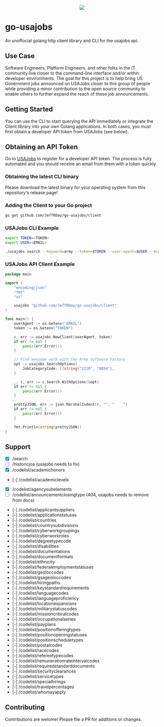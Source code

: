 
<p align="center">
    <a href="https://github.com/JeffRDay/go-usajobs/releases" alt="Release">
        <img src="https://img.shields.io/github/v/release/jeffrday/go-usajobs" /></a>
</p>

# go-usajobs

An unoffocial golang http client library and CLI for the usajobs api.

## Use Case

Software Engineers, Platform Engineers, and other folks in the IT community live
closer to the command-line interface and/or within developer environments. The 
goal for this project is to help bring US Government jobs announced on USAJobs
closer to this group of people while providing a minor contribution to the open 
source community to enable others to further expand the reach of these job
announcements.

## Getting Started

You can use the CLI to start querying the API immediately or integrate
the Client library into your own Golang applications. In both cases, you must
first obtain a developer API token from USAJobs (see below).

## Obtaining an API Token

Go to [USAJobs](https://developer.usajobs.gov/apirequest/) to register for
a developer API token. The process is fully automated and you should receive
an email from them with a token quickly.

### Obtaining the latest CLI binary

Please download the latest binary for your operating system from this repository's
release page!

### Adding the Client to your Go project

```bash
go get github.com/JeffRDay/go-usajobs/client
```

### USAJobs CLI Example

```bash
export TOKEN=<TOKEN>
export USER=<EMAIL>

./usajobs search --keyword=army --token=$TOKEN --user-agent=$USER --min-salary=80,000
```

### USAJobs API Client Example

```go
package main

import (
	"encoding/json"
	"fmt"
	"os"

	usajobs "github.com/JeffRDay/go-usajobs/client"
)

func main() {
	userAgent := os.Getenv("EMAIL")
	token := os.Getenv("TOKEN")

	c, err := usajobs.NewClient(userAgent, token)
	if err != nil {
		panic(err.Error())
	}

	// Find awesome work with the Army Software Factory
	opt := usajobs.SearchOptions{
		JobCategoryCode: []string{"2210", "0854"},
	}

	_, r, err := c.Search.WithOptions(&opt)
	if err != nil {
		panic(err.Error())
	}

	prettyJSON, err := json.MarshalIndent(r, "", "    ")
	if err != nil {
		panic(err.Error())
	}

	fmt.Println(string(prettyJSON))
}
```

## Support

- [X] /search
- [ ] /historicjoa (usajobs needs to fix)
- [X] /codelist/academichonors
- [-] /codelist/academiclevels
- [X] /codelist/agencysubelements
- [ ] /codelist/announcementclosingtype (404, usajobs needs to remove from docs)
- [-] /codelist/applicantsuppliers
- [-] /codelist/applicationstatuses
- [-] /codelist/countries
- [-] /codelist/countrysubdivisions
- [-] /codelist/cyberworkgroupings
- [-] /codelist/cyberworkroles
- [-] /codelist/degreetypecode
- [-] /codelist/disabilities
- [-] /codelist/documentations
- [-] /codelist/documentformats
- [-] /codelist/ethnicity
- [-] /codelist/federalemploymentstatuses
- [-] /codelist/geoloccodes
- [-] /codelist/gsageoloccodes
- [-] /codelist/hiringpaths
- [-] /codelist/keystandardrequirements
- [-] /codelist/languagecodes
- [-] /codelist/languageproficiency
- [-] /codelist/locationexpansions
- [-] /codelist/militarystatuscodes
- [-] /codelist/missioncriticalcodes
- [-] /codelist/occupationalseries
- [-] /codelist/payplans
- [-] /codelist/positionofferingtypes
- [-] /codelist/positionopeningstatuses
- [-] /codelist/positionscheduletypes
- [-] /codelist/postalcodes
- [-] /codelist/racecodes
- [-] /codelist/refereetypecodes
- [-] /codelist/remunerationrateintervalcodes
- [-] /codelist/requiredstandarddocuments
- [-] /codelist/securityclearances
- [-] /codelist/servicetypes
- [-] /codelist/specialhirings
- [-] /codelist/travelpercentages
- [-] /codelist/whomayapply

## Contributing

Contributions are welome! Please file a PR for additions or changes. 

